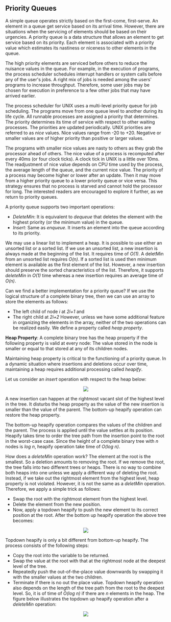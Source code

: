 ## Priority Queues

A simple queue operates strictly based on the first-come, first-serve.  An element in a queue get service based on its arrival time. 
However, there are situations when the servicing of elements should be based on their urgencies. 
A priority queue is a data structure that allows an element to get service based on its priority. Each element is associated with a priority value which 
estimates its nastiness or niceness to other elements in the queue.

The high priority elements are serviced before others to reduce the nuisance values in the queue.
For example, in the execution of programs, the process scheduler schedules interrupt handlers or system calls before any of the user's jobs. 
A right mix of jobs is needed among the users' programs to increase throughput. Therefore, some user jobs may be chosen for execution in preference to a few 
other jobs that may have arrived earlier. 

The process scheduler for UNIX uses a multi-level priority queue for job scheduling. The programs move from one queue level 
to another during its life cycle. All runnable processes are assigned a priority that determines. The priority determines its time of service with 
respect to other waiting processes. The priorities are updated periodically. UNIX priorities are referred to as <i>nice</i> values. Nice values range 
from -20 to +20. Negative or smaller values are of higher priority than positive or larger values. 

The programs with smaller nice values are nasty to others as they grab the processor ahead of others. The nice value of a process is recomputed after every 40ms (or four clock ticks). A clock tick in UNIX is a little over 10ms. The readjustment of nice value depends on CPU time used by the process, 
the average length of the queue, and the current nice value. The priority of a process may become higher or lower after an update. Then it may move from a higher priority queue to a lower priority queue or vice versa. This strategy ensures that no process is starved and cannot hold the processor for long. The interested readers 
are encouraged to explore it further, as we return to priority queues. 

A priority queue supports two important operations:
- <i>DeleteMin</i>: It is equivalent to <i>dequeue</i> that deletes the element with the highest priority (or the minimum value) in the queue. 
- <i>Insert</i>: Same as <i>enqueue</i>. It inserts an element into the queue according to its priority.  

We may use a linear list to implement a heap. It is possible to use either an unsorted list or a sorted list. If we use an unsorted list, a new insertion is always made at the beginning of the list. It requires time of <i>O(1)</i>.
A deletMin from an unsorted list requires <i>O(n)</i>. 
If a sorted list is used then minimum element is available as the first element of the list. However, a new insertion should preserve the sorted
characteristics of the list. Therefore, it supports <i>deleteMin</i> in <i>O(1)</i> time whereas a new insertion requires an average time of <i>O(n)</i>. 

Can we find a better implementation for a priority queue? If we use the logical structure of a complete binary tree, then we can use an array to store the elements as follows:
- The left child of node <i>i</i> at <i>2i+1</i> and 
- The right child at <i>2i+2</i>
However, unless we have some additional feature in organizing the elements in the array, neither of the two operations can be realized easily. 
We define a property called <i>heap property</i>.

<strong>Heap Property</strong>: A complete binary tree has the heap property if the following property is valid at every node:
The value stored in the node is smaller or equal to that stored at any of its children nodes. 

Maintaining heap property is critical to the functioning of a priority queue. In a dynamic situation where insertions and deletions occur over time, maintaining 
a heap requires additional processing called <i>heapify</i>. 

Let us consider an <i>insert</i> operation with respect to the heap below:
<p align="center">
<img src="../images/binHeap1.jpg">
</p>
A new insertion can happen at the rightmost vacant slot of the highest level in the tree. It disturbs the heap property as the value of the new insertion is
smaller than the value of the parent. The bottom-up heapify operation can restore the heap property.  

The bottom-up heapify operation compares the values of the children and the parent. The process is applied until the value settles at its
position. Heapify takes time to order the tree path from the insertion point to the root in the worst-case case. 
Since the height of a complete binary tree with <i>n</i> nodes is <i>log n</i>, heapify operation take time of <i>O(log n)</i>. 

How does a <i>deleteMin</i> operation work? The element at the root is the smallest. So a deletion amounts to removing the root. If we remove the root, the tree falls into two different trees or heaps. There is no way to combine both heaps into one unless we apply a different way of deleting the 
root. Instead, if we take out the rightmost element from the highest level, heap property is not violated. However, it is not the same as a <i>deletMin</i> operation. Therefore, we apply a simple trick as follows:
- Swap the root with the rightmost element from the highest level.
- Delete the element from the new position.
- Now, apply a topdown heapify to push the new element to its correct position at the root.
After the bottom up heapify operation the above tree becomes:
<p align="center">
<img src="../images/binHeap1.jpg">
</p>

Topdown heapify is only a bit different from bottom-up heapify. The process consists of the following steps:
- Copy the root into the variable to be returned.
- Swap the value at the root with that at the rightmost node at the deepest level of the tree. 
- Repeatedly push the out-of-the-place value downwards by swapping it with the smaller values at the two children. 
- Terminate if there is no out the place value.
Topdown heapify operation also depends on the length of the tree path from the root to the deepest level. So, it is of time of <i>O(log n)</i> if there are
<i>n</i> elements in the heap. The figure below illustrates the topdown up heapify operation after a <i>deleteMin</i> operation:
<p align="center">
<img src="../images/binHeap2.jpg">
</p>

